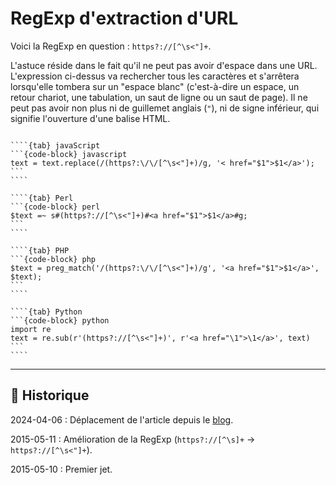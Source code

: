 # RegExp d'extraction d'URL

Voici la RegExp en question : `https?://[^\s<"]+`.

L'astuce réside dans le fait qu'il ne peut pas avoir d'espace dans une URL. L'expression ci-dessus va rechercher tous les caractères et s'arrêtera lorsqu'elle tombera sur un "espace blanc" (c'est-à-dire un espace, un retour chariot, une tabulation, un saut de ligne ou un saut de page). Il ne peut pas avoir non plus ni de guillemet anglais (`"`), ni de signe inférieur, qui signifie l'ouverture d'une balise HTML.

`````{tabs}

````{tab} javaScript
```{code-block} javascript
text = text.replace(/(https?:\/\/[^\s<"]+)/g, '< href="$1">$1</a>');
```
````

````{tab} Perl
```{code-block} perl
$text =~ s#(https?://[^\s<"]+)#<a href="$1">$1</a>#g;
```
````

````{tab} PHP
```{code-block} php
$text = preg_match('/(https?:\/\/[^\s<"]+)/g', '<a href="$1">$1</a>', $text);
```
````

````{tab} Python
```{code-block} python
import re
text = re.sub(r'(https?://[^\s<"]+)', r'<a href="\1">\1</a>', text)
```
````

`````

---

## 📜 Historique

2024-04-06
: Déplacement de l'article depuis le [blog](https://www.tiger-222.fr/?d=2015/02/16/10/17/49-code-url-to-link).

2015-05-11
: Amélioration de la RegExp (`https?://[^\s]+` → `https?://[^\s<"]+`).

2015-05-10
: Premier jet.
